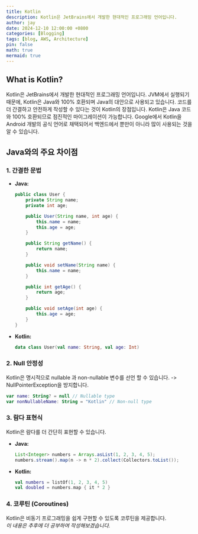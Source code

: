 ```yaml
---
title: Kotlin
description: Kotlin은 JetBrains에서 개발한 현대적인 프로그래밍 언어입니다.
author: jay
date: 2024-12-10 12:00:00 +0800
categories: [Blogging]
tags: [blog, AWS, Architecture]
pin: false
math: true
mermaid: true
---
```


## What is Kotlin?
Kotlin은 JetBrains에서 개발한 현대적인 프로그래밍 언어입니다. JVM에서 실행되기 때문에, Kotlin은 Java와 100% 호환되며 Java의 대안으로 사용되고 있습니다. 코드를 더 간결하고 안전하게 작성할 수 있다는 것이 Kotlin의 장점입니다. Kotlin은 Java 코드와 100% 호환되므로 점진적인 마이그레이션이 가능합니다. Google에서 Kotlin을 Android 개발의 공식 언어로 채택되어서 백엔드에서 뿐만이 아니라 많이 사용되는 것을 알 수 있습니다.

## Java와의 주요 차이점

### 1. 간결한 문법
- **Java:**
  ```java
  public class User {
      private String name;
      private int age;
  
      public User(String name, int age) {
          this.name = name;
          this.age = age;
      }
  
      public String getName() {
          return name;
      }
  
      public void setName(String name) {
          this.name = name;
      }
  
      public int getAge() {
          return age;
      }
  
      public void setAge(int age) {
          this.age = age;
      }
  }
  ```

- **Kotlin:**
  ```kotlin
  data class User(val name: String, val age: Int)
  ```

### 2. Null 안정성
Kotlin은 명시적으로 nullable 과 non-nullable 변수를 선언 할 수 있습니다.
-> NullPointerException을 방지합니다.
  ````kotlin
  var name: String? = null // Nullable type
  var nonNullableName: String = "Kotlin" // Non-null type
  ````

### 3.  람다 표현식
Kotlin은 람다를 더 간단히 표현할 수 있습니다.
- **Java:**
  ```java
  List<Integer> numbers = Arrays.asList(1, 2, 3, 4, 5);
  numbers.stream().map(n -> n * 2).collect(Collectors.toList());
  ```
- **Kotlin:**
  ```kotlin
  val numbers = listOf(1, 2, 3, 4, 5)
  val doubled = numbers.map { it * 2 }
  ```

### 4. 코루틴 (Coroutines)
Kotlin은 비동기 프로그래밍을 쉽게 구현할 수 있도록 코루틴을 제공합니다. \
_이 내용은 추후에 더 공부하여 작성해보겠습니다._



